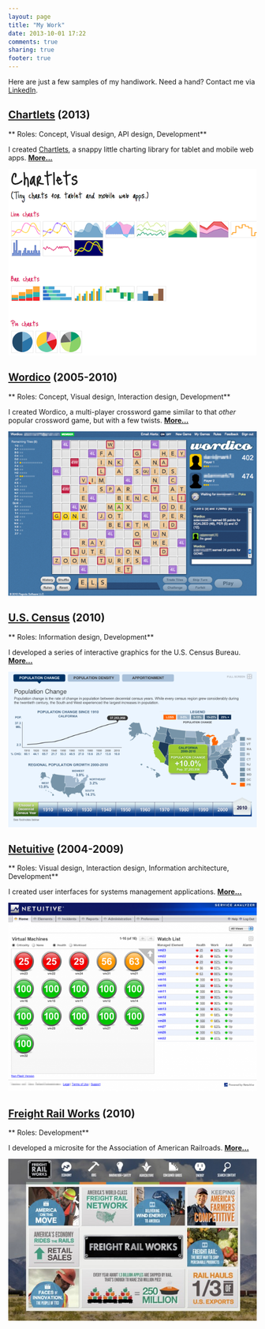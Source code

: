 ```yaml
---
layout: page
title: "My Work"
date: 2013-10-01 17:22
comments: true
sharing: true
footer: true
---
```


Here are just a few samples of my handiwork. Need a hand? Contact me via
[LinkedIn][1].

## [Chartlets](/work/chartlets.html) (2013)

** Roles: Concept, Visual design, API design, Development**

I created [Chartlets][2], a snappy little charting library for tablet and mobile web apps. [**More...**](/work/chartlets.html)

[![](/images/work/chartlets-samples-640x480.png)](/work/chartlets.html)

## [Wordico](/work/wordico.html) (2005-2010)

** Roles: Concept, Visual design, Interaction design, Development**

I created Wordico, a multi-player crossword game similar to that _other_ popular crossword game, but with a few twists. [**More...**](/work/wordico.html)

[![](/images/work/wordico-board-fourscore-640x423.png)](/work/wordico.html)

## [U.S. Census](/work/census.html) (2010)

** Roles: Information design, Development**

I developed a series of interactive graphics for the U.S. Census Bureau. [**More...**](/work/census.html)

[![](/images/work/census-change-640x400.png)](/work/census.html)

## [Netuitive](/work/netuitive.html) (2004-2009)

** Roles: Visual design, Interaction design, Information architecture, Development**

I created user interfaces for systems management applications. [**More...**](/work/netuitive.html)

[![](/images/work/netuitive-dashboard-1-640x485.png)](/work/netuitive.html)

## [Freight Rail Works](/work/railroads.html) (2010)

** Roles: Development**

I developed a microsite for the Association of American Railroads.  [**More...**](/work/railroads.html)

[![](/images/work/freight-home-640x416.jpg)](/work/railroads.html)

[1]: http://www.linkedin.com/in/adammark/
[2]: http://chartlets.com/
